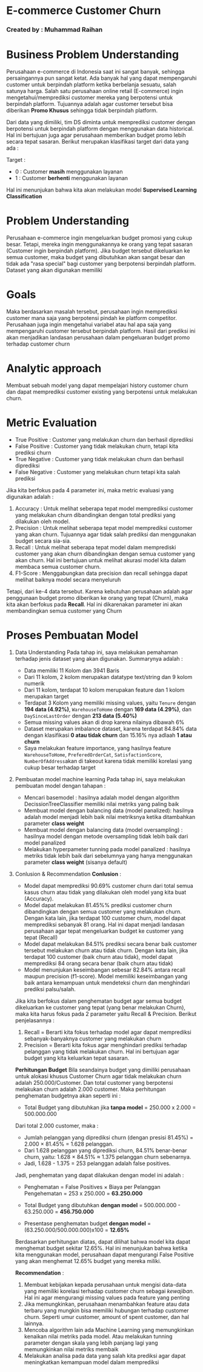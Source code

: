 # E-commerce Customer Churn
### Created by : Muhammad Raihan

# Business Problem Understanding
Perusahaan e-commerce di Indonesia saat ini sangat banyak, sehingga persaingannya pun sangat ketat. Ada banyak hal yang dapat mempengaruhi customer untuk berpindah platform ketika berbelanja sesuatu, salah satunya harga. Salah satu perusahaan online retail (E-commerce) ingin mengetahui/memprediksi customer mereka yang berpotensi untuk berpindah platform. Tujuannya adalah agar customer tersebut bisa diberikan **Promo Khusus** sehingga tidak berpindah platform.

Dari data yang dimiliki, tim DS diminta untuk memprediksi customer dengan berpotensi untuk berpindah platform dengan menggunakan data historical. Hal ini bertujuan juga agar perusahaan memberikan budget promo lebih secara tepat sasaran. Berikut merupakan klasifikasi target dari data yang ada :

Target :
- 0 : Customer **masih** menggunakan layanan
- 1 : Customer **berhenti** menggunakan layanan

Hal ini menunjukan bahwa kita akan melakukan model **Supervised Learning Classification**

# Problem Understanding
Perusahaan e-commerce ingin mengeluarkan budget promosi yang cukup besar. Tetapi, mereka ingin menggunakannya ke orang yang tepat sasaran (Customer ingin berpindah platform). Jika budget tersebut dikeluarkan ke semua customer, maka budget yang dibutuhkan akan sangat besar dan tidak ada "rasa special" bagi customer yang berpotensi berpindah platform. Dataset yang akan digunakan memiliki

# Goals
Maka berdasarkan masalah tersebut, perusahaan ingin memprediksi customer mana saja yang berpotensi pindah ke platform competitor. Perusahaan juga ingin mengetahui variabel atau hal apa saja yang mempengaruhi customer tersebut berpindah platform. Hasil dari prediksi ini akan menjadikan landasan perusahaan dalam pengeluaran budget promo terhadap customer churn

# Analytic approach
Membuat sebuah model yang dapat mempelajari history customer churn dan dapat memprediksi customer existing yang berpotensi untuk melakukan churn.

# Metric Evaluation
- True Positive : Customer yang melakukan churn dan berhasil diprediksi
- False Positive : Customer yang tidak melakukan churn, tetapi kita prediksi churn
- True Negative : Customer yang tidak melakukan churn dan berhasil diprediksi
- False Negative : Customer yang melakukan churn tetapi kita salah prediksi

Jika kita berfokus pada 4 parameter ini, maka metric evaluasi yang digunakan adalah :
1. Accuracy : Untuk melihat seberapa tepat model memprediksi customer yang melakukan churn dibandingkan dengan total prediksi yang dilakukan oleh model.
2. Precision : Untuk melihat seberapa tepat model memprediksi customer yang akan churn. Tujuannya agar tidak salah prediksi dan menggunakan budget secara sia-sia.
3. Recall : Untuk melihat seberapa tepat model dalam memprediski customer yang akan churn dibandingkan dengan semua customer yang akan churn. Hal ini bertujuan untuk melihat akurasi model kita dalam membaca semua customer churn.
4. F1-Score : Menggabungkan data precision dan recall sehingga dapat melihat baiknya model secara menyeluruh

Tetapi, dari ke-4 data tersebut. Karena kebutuhan perusahaan adalah agar penggunaan budget promo diberikan ke orang yang tepat (Churn), maka kita akan berfokus pada **Recall**. Hal ini dikarenakan parameter ini akan membandingkan semua customer yang Churn

# Proses Pembuatan Model
1. Data Understanding
   Pada tahap ini, saya melakukan pemahaman terhadap jenis dataset yang akan digunakan. Summarynya adalah :
   - Data memiliki 11 Kolom dan 3941 Baris
   - Dari 11 kolom, 2 kolom merupakan datatype text/string dan 9 kolom numerik
   - Dari 11 kolom, terdapat 10 kolom merupakan feature dan 1 kolom merupakan target
   - Terdapat 3 Kolom yang memiliki missing values, yaitu `Tenure` dengan **194 data (4.92%)**, `WarehouseToHome` dengan **169 data (4.29%)**, dan `DaySinceLastOrder` dengan **213 data (5.40%)**
   - Semua missing values akan di drop karena nilainya dibawah 6%
   - Dataset merupakan imbalance dataset, karena terdapat 84.84% data dengan klasifikasi **0 atau tidak churn** dan 15.16% nya adlaah **1 atau churn**
   - Saya melakukan feature importance, yang hasilnya feature `WarehouseToHome`, `PreferedOrderCat`, `SatisfactionScore`, `NumberOfAddress`akan di takeout karena tidak memiliki korelasi yang cukup besar terhadap target

2. Pembuatan model machine learning
   Pada tahap ini, saya melakukan pembuatan model dengan tahapan :
   - Mencari basemodel : hasilnya adalah model dengan algorithm DecissionTreeClassifier memiliki nilai metriks yang paling baik
   - Membuat model dengan balancing data (model panalized): hasilnya adalah model menjadi lebih baik nilai metriksnya ketika ditambahkan parameter **class weight**
   - Membuat model dengan balancing data (model oversampling) : hasilnya model dengan metode oversampling tidak lebih baik dari model panalized
   - Melakukan hyperpameter tunning pada model panalized : hasilnya metriks tidak lebih baik dari sebelumnya yang hanya menggunakan parameter **class weight** (sisanya default)
  
3. Conlusion & Recommendation
   **Conlusion** : 
    * Model dapat memprediksi 90.69% customer churn dari total semua kasus churn atau tidak yang dilakukan oleh model yang kita buat (Accuracy).
    * Model dapat melakukan  81.45%% prediksi customer churn dibandingkan dengan semua customer yang melakukan churn. Dengan kata lain, jika terdapat 100 customer churn, model dapat memprediksi sebanyak 81 orang. Hal ini dapat menjadi landasan perusahaan agar tepat 
      mengeluarkan budget ke customer yang tepat (Recall)
    * Model dapat melakukan 84.51% prediksi secara benar baik customer tersebut melakukan churn atau tidak churn. Dengan kata lain, jika terdapat 100 customer (baik churn atau tidak), model dapat memprediksi 84 orang secara benar (baik churn atau tidak)
    * Model menunjukan keseimbangan sebesar 82.84% antara recall maupun precision (f1-score). Model memiliki keseimbangan yang baik antara kemampuan untuk mendeteksi churn dan menghindari prediksi palsu/salah.
  
   Jika kita berfokus dalam penghematan budget agar semua budget dikeluarkan ke customer yang tepat (yang benar melakukan Churn), maka kita harus fokus pada 2 parameter yaitu Recall & Precision. Berikut penjelasannya :
    1. Recall = Berarti kita fokus terhadap model agar dapat memprediksi sebanyak-banyaknya customer yang melakukan churn
    2. Precision = Berarti kita fokus agar menghindari prediksi terhadap pelanggan yang tidak melakukan churn. Hal ini bertujuan agar budget yang kita keluarkan tepat sasaran.

   **Perhitungan Budget**
   Bila seandainya budget yang dimiliki perusahaan untuk alokasi khusus Customer Churn agar tidak melakukan churn adalah 250.000/Customer. Dan total customer yang berpotensi melakukan churn adalah 2.000 customer. Maka perhitungan penghematan budgetnya akan seperti ini :
    
    * Total Budget yang dibutuhkan jika **tanpa model** = 250.000 x 2.000 = 500.000.000
    
    Dari total 2.000 customer, maka :
    
    * Jumlah pelanggan yang diprediksi churn (dengan presisi 81.45%) = 2.000 × 81.45% = 1.628 pelanggan.
    * Dari 1.628 pelanggan yang diprediksi churn, 84.51% benar-benar churn, yaitu: 1.628 × 84.51% ≈ 1.375 pelanggan churn sebenarnya.
    * Jadi, 1.628 - 1.375 = 253 pelanggan adalah false positives.
    
    Jadi, penghematan yang dapat dilakukan dengan model ini adalah :
    
    * Penghematan = False Positives × Biaya per Pelanggan
      Pengehematan = 253 x 250.000 = **63.250.000**
    
    * Total Budget yang dibutuhkan **dengan model** = 500.000.000 - 63.250.000 = **456.750.000**
    * Presentase penghematan budget **dengan model** = (63.250.000/500.000.000)x100 = **12.65%**
      
   Berdasarkan perhitungan diatas, dapat dilihat bahwa model kita dapat menghemat budget sekitar 12.65%. Hal ini menunjukan bahwa ketika kita menggunakan model, perusahaan dapat mengurangi False Positive yang akan menghemat 12.65% budget yang mereka miliki.

   **Recommendation** :
    1. Membuat kebijakan kepada perusahaan untuk mengisi data-data yang memiliki korelasi terhadap customer churn sebagai *kewajiban*. Hal ini agar mengurangi missing values pada feature yang penting
    2. Jika memungkinkan, perusahaan menambahkan feature atau data terbaru yang mungkin bisa memiliki hubungan terhadap customer churn. Seperti umur customer, amount of spent customer, dan hal lainnya.
    3. Mencoba algorithm lain ada Machine Learning yang memungkinkan kenaikan nilai metriks pada model. Atau melakukan tunning parameter dengan skala yang lebih panjang lagi yang memungkinkan nilai metriks membaik
    4. Melakukan analisa pada data yang salah kita prediksi agar dapat meningkatkan kemampuan model dalam memprediksi
